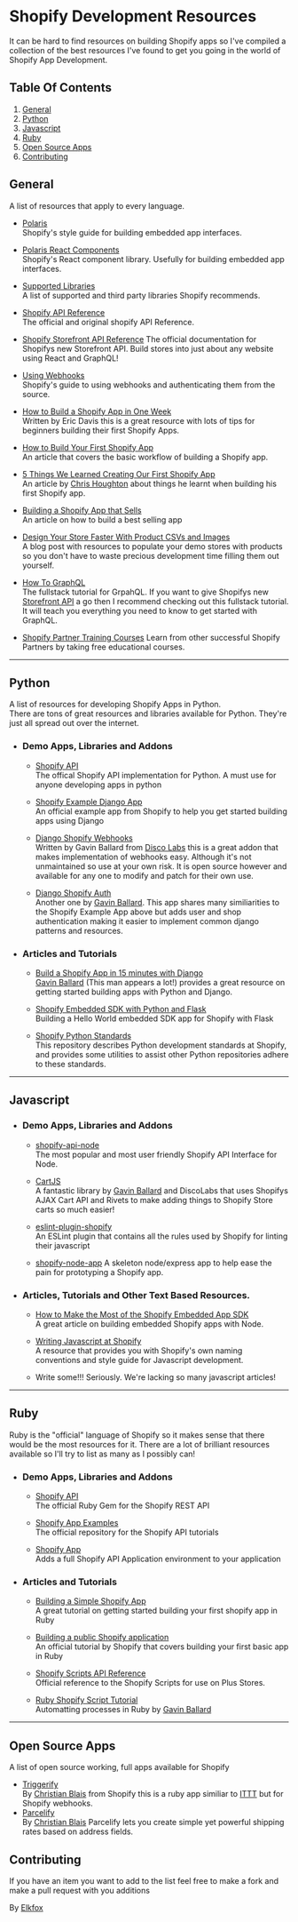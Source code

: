 # Shopify Development Resources
It can be hard to find resources on building Shopify apps so I've compiled a collection of the best resources I've found to get you going in the world of Shopify App Development.



## Table Of Contents

1. [General](#General)
2. [Python](#Python)
3. [Javascript](#Javascript)
4. [Ruby](#Ruby)
5. [Open Source Apps](#OpenSource)
5. [Contributing](#Contributing)



## <a name="General"></a>General
A list of resources that apply to every language.

- [Polaris](https://polaris.shopify.com/)  
Shopify's style guide for building embedded app interfaces.

- [Polaris React Components](https://github.com/shopify/polaris)  
Shopify's React component library. Usefully for building embedded app interfaces.

- [Supported Libraries](https://help.shopify.com/api/supported-libraries)  
A list of supported and third party libraries Shopify recommends.

- [Shopify API Reference](https://help.shopify.com/api/reference)  
The official and original shopify API Reference.

- [Shopify Storefront API Reference](https://help.shopify.com/api/storefront-api)
The official documentation for Shopifys new Storefront API. Build stores into just about any website using React and GraphQL!

- [Using Webhooks](https://help.shopify.com/api/getting-started/webhooks)  
Shopify's guide to using webhooks and authenticating them from the source.

- [How to Build a Shopify App in One Week](https://www.shopify.com.au/partners/blog/building-a-shopify-app-in-one-week)  
Written by Eric Davis this is a great resource with lots of tips for beginners building their first Shopify Apps.

- [How to Build Your First Shopify App](https://www.shopify.com.au/partners/blog/how-to-build-your-first-shopify-app)  
An article that covers the basic workflow of building a Shopify app.

- [5 Things We Learned Creating Our First Shopify App](https://www.shopify.com.au/partners/blog/16603843-5-things-we-learned-creating-our-first-shopify-app)  
An article by [Chris Houghton](https://twitter.com/CJHoughton) about things he learnt when building his first Shopify app.

- [Building a Shopify App that Sells](https://www.shopify.com/partners/blog/64209347-4-tips-for-building-a-shopify-app-that-sells)  
An article on how to build a best selling app  

- [Design Your Store Faster With Product CSVs and Images](https://www.shopify.ca/partners/blog/93467590-design-your-store-faster-with-product-csvs-and-images)  
A blog post with resources to populate your demo stores with products so you don't have to waste precious development time filling them out yourself.

- [How To GraphQL](https://www.howtographql.com/)  
The fullstack tutorial for GrpahQL. If you want to give Shopifys new [Storefront API](https://help.shopify.com/api/storefront-api) a go then I recommend checking out this fullstack tutorial. It will teach you everything you need to know to get started with GraphQL.

- [Shopify Partner Training Courses](https://partner-training.shopify.com/my_courses)
Learn from other successful Shopify Partners by taking free educational courses.

---

## <a name="Python"></a>Python
A list of resources for developing Shopify Apps in Python.  
There are tons of great resources and libraries available for Python. They're just all spread out over the internet.

- ### Demo Apps, Libraries and Addons
  - [Shopify API](https://github.com/Shopify/shopify_python_api)  
  The offical Shopify API implementation for Python. A must use for anyone developing apps in python

  - [Shopify Example Django App](https://github.com/Shopify/shopify_django_app)  
  An official example app from Shopify to help you get started building apps using Django

  - [Django Shopify Webhooks](https://github.com/discolabs/django-shopify-webhook)  
  Written by Gavin Ballard from [Disco Labs](https://www.discolabs.com/) this is a great addon that makes implementation of webhooks easy. Although it's not unmaintained so use at your own risk. It is open source however and available for any one to modify and patch for their own use.

  - [Django Shopify Auth](https://github.com/discolabs/django-shopify-auth)  
  Another one by [Gavin Ballard](http://www.gavinballard.com). This app shares many similiarities to the Shopify Example App above but adds user and shop authentication making it easier to implement common django patterns and resources.

- ### Articles and Tutorials  
  - [Build a Shopify App in 15 minutes with Django](http://gavinballard.com/shopify-app-in-15-minutes-with-django/)  
  [Gavin Ballard](http://www.gavinballard.com) (This man appears a lot!) provides a great resource on getting started building apps with Python and Django.

  - [Shopify Embedded SDK with Python and Flask](https://medium.com/@dernis/shopify-embedded-sdk-with-python-flask-6af197e88c63)  
  Building a Hello World embedded SDK app for Shopify with Flask

  - [Shopify Python Standards](https://github.com/Shopify/shopify_python)  
  This repository describes Python development standards at Shopify, and provides some utilities to assist other Python repositories adhere to these standards.
---

## <a name="Javascript"></a>Javascript

- ### Demo Apps, Libraries and Addons
  - [shopify-api-node](https://github.com/MONEI/Shopify-api-node)  
  The most popular and most user friendly Shopify API Interface for Node.

  - [CartJS](https://cartjs.org/)  
  A fantastic library by [Gavin Ballard](http://www.gavinballard.com) and DiscoLabs that uses Shopifys AJAX Cart API and Rivets to make adding things to Shopify Store carts so much easier!

  - [eslint-plugin-shopify](https://github.com/Shopify/eslint-plugin-shopify)  
  An ESLint plugin that contains all the rules used by Shopify for linting their javascript
  - [shopify-node-app](https://github.com/Elkfox/shopify-node-app)
  A skeleton node/express app to help ease the pain for prototyping a Shopify app.

- ### Articles, Tutorials and Other Text Based Resources.
  - [How to Make the Most of the Shopify Embedded App SDK](https://www.shopify.com.au/partners/blog/75776707-how-to-make-the-most-of-the-shopify-embedded-app-sdk)  
  A great article on building embedded Shopify apps with Node.

  - [Writing Javascript at Shopify](https://github.com/Shopify/javascript)  
  A resource that provides you with Shopify's own naming conventions and style guide for Javascript development.

  - Write some!!! Seriously. We're lacking so many javascript articles!
---
## <a name="Ruby"></a>Ruby
Ruby is the "official" language of Shopify so it makes sense that there would be the most resources for it. There are a lot of brilliant resources available so I'll try to list as many as I possibly can!

- ### Demo Apps, Libraries and Addons
  - [Shopify API](https://github.com/Shopify/shopify_api)  
  The official Ruby Gem for the Shopify REST API

  - [Shopify App Examples](https://github.com/Shopify/example-ruby-app)  
  The official repository for the Shopify API tutorials
  
  - [Shopify App](https://github.com/Shopify/shopify_app)  
  Adds a full Shopify API Application environment to your application

- ### Articles and Tutorials
  - [Building a Simple Shopify App](https://code.tutsplus.com/articles/building-a-simple-shopify-app--cms-26198)  
  A great tutorial on getting started building your first shopify app in Ruby

  - [Building a public Shopify application](https://help.shopify.com/api/tutorials/building-public-app)  
  An official tutorial by Shopify that covers building your first basic app in Ruby
  
  - [Shopify Scripts API Reference](https://help.shopify.com/api/tutorials/shopify-scripts)  
  Official reference to the Shopify Scripts for use on Plus Stores.

  - [Ruby Shopify Script Tutorial](http://gavinballard.com/ruby-shopify-script-tutorial/)  
  Automatting processes in Ruby by [Gavin Ballard](http://www.gavinballard.com)

---

## <a name="OpenSource"></a> Open Source Apps
A list of open source working, full apps available for Shopify

- [Triggerify](https://github.com/christianblais/triggerify)  
By [Christian Blais](https://github.com/christianblais) from Shopify this is a ruby app similiar to [ITTT](https://ifttt.com) but for Shopify webhooks.
- [Parcelify](https://github.com/christianblais/parcelify)  
By [Christian Blais](https://github.com/christianblais) Parcelify lets you create simple yet powerful shipping rates based on address fields.

## <a name="Contributing"></a>Contributing
If you have an item you want to add to the list feel free to make a fork and make a pull request with you additions


By [Elkfox](https://www.elkfox.com)
